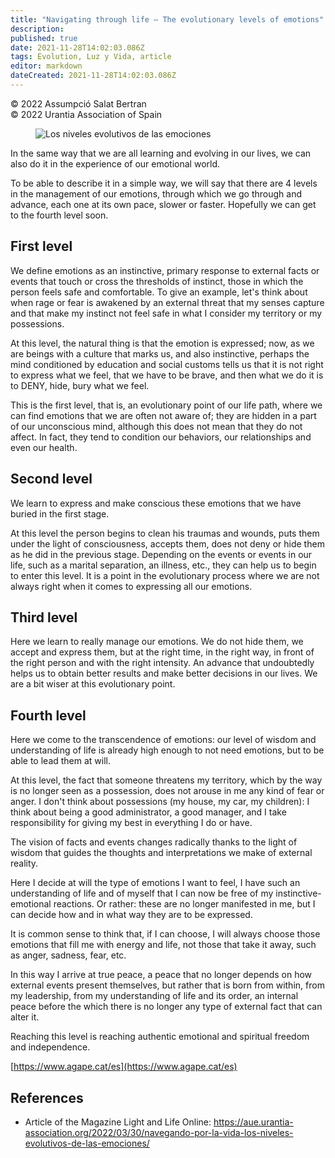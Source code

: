 ```yaml
---
title: "Navigating through life – The evolutionary levels of emotions"
description: 
published: true
date: 2021-11-28T14:02:03.086Z
tags: Evolution, Luz y Vida, article
editor: markdown
dateCreated: 2021-11-28T14:02:03.086Z
---
```


<p class="v-card v-sheet theme--light gray lighten-3 px-2">© 2022 Assumpció Salat Bertran<br>© 2022 Urantia Association of Spain</p>


<figure id="Figure_11" class="image urantiapedia">
<img src="/image/article/Luz_y_Vida/LyV_2022_04/Los-niveles-evolutivos-de-las-emociones.jpg" alt="Los niveles evolutivos de las emociones">
</figure>

In the same way that we are all learning and evolving in our lives, we can also do it in the experience of our emotional world.

To be able to describe it in a simple way, we will say that there are 4 levels in the management of our emotions, through which we go through and advance, each one at its own pace, slower or faster. Hopefully we can get to the fourth level soon.

## First level

We define emotions as an instinctive, primary response to external facts or events that touch or cross the thresholds of instinct, those in which the person feels safe and comfortable. To give an example, let's think about when rage or fear is awakened by an external threat that my senses capture and that make my instinct not feel safe in what I consider my territory or my possessions.

At this level, the natural thing is that the emotion is expressed; now, as we are beings with a culture that marks us, and also instinctive, perhaps the mind conditioned by education and social customs tells us that it is not right to express what we feel, that we have to be brave, and then what we do it is to DENY, hide, bury what we feel.

This is the first level, that is, an evolutionary point of our life path, where we can find emotions that we are often not aware of; they are hidden in a part of our unconscious mind, although this does not mean that they do not affect. In fact, they tend to condition our behaviors, our relationships and even our health.

## Second level

We learn to express and make conscious these emotions that we have buried in the first stage.

At this level the person begins to clean his traumas and wounds, puts them under the light of consciousness, accepts them, does not deny or hide them as he did in the previous stage. Depending on the events or events in our life, such as a marital separation, an illness, etc., they can help us to begin to enter this level. It is a point in the evolutionary process where we are not always right when it comes to expressing all our emotions.

## Third level

Here we learn to really manage our emotions. We do not hide them, we accept and express them, but at the right time, in the right way, in front of the right person and with the right intensity. An advance that undoubtedly helps us to obtain better results and make better decisions in our lives. We are a bit wiser at this evolutionary point.

## Fourth level

Here we come to the transcendence of emotions: our level of wisdom and understanding of life is already high enough to not need emotions, but to be able to lead them at will.

At this level, the fact that someone threatens my territory, which by the way is no longer seen as a possession, does not arouse in me any kind of fear or anger. I don't think about possessions (my house, my car, my children): I think about being a good administrator, a good manager, and I take responsibility for giving my best in everything I do or have.

The vision of facts and events changes radically thanks to the light of wisdom that guides the thoughts and interpretations we make of external reality.

Here I decide at will the type of emotions I want to feel, I have such an understanding of life and of myself that I can now be free of my instinctive-emotional reactions. Or rather: these are no longer manifested in me, but I can decide how and in what way they are to be expressed.

It is common sense to think that, if I can choose, I will always choose those emotions that fill me with energy and life, not those that take it away, such as anger, sadness, fear, etc.

In this way I arrive at true peace, a peace that no longer depends on how external events present themselves, but rather that is born from within, from my leadership, from my understanding of life and its order, an internal peace before the which there is no longer any type of external fact that can alter it.

Reaching this level is reaching authentic emotional and spiritual freedom and independence.

[https://www.agape.cat/es](https://www.agape.cat/es)

## References

- Article of the Magazine Light and Life Online: https://aue.urantia-association.org/2022/03/30/navegando-por-la-vida-los-niveles-evolutivos-de-las-emociones/

